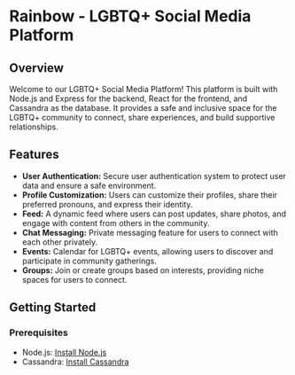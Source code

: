 # Rainbow - LGBTQ+ Social Media Platform

## Overview

Welcome to our LGBTQ+ Social Media Platform! This platform is built with Node.js and Express for the backend, React for the frontend, and Cassandra as the database. It provides a safe and inclusive space for the LGBTQ+ community to connect, share experiences, and build supportive relationships.

## Features

- **User Authentication:** Secure user authentication system to protect user data and ensure a safe environment.
- **Profile Customization:** Users can customize their profiles, share their preferred pronouns, and express their identity.
- **Feed:** A dynamic feed where users can post updates, share photos, and engage with content from others in the community.
- **Chat Messaging:** Private messaging feature for users to connect with each other privately.
- **Events:** Calendar for LGBTQ+ events, allowing users to discover and participate in community gatherings.
- **Groups:** Join or create groups based on interests, providing niche spaces for users to connect.

## Getting Started

### Prerequisites

- Node.js: [Install Node.js](https://nodejs.org/)
- Cassandra: [Install Cassandra](https://cassandra.apache.org/)
